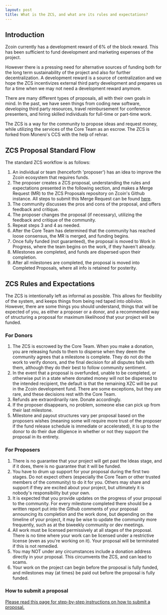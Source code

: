 ```yaml
---
layout: post
title: What is the ZCS, and what are its rules and expectations?
---
```


## Introduction

Zcoin currently has a development reward of 6% of the block reward. This has been sufficient to fund development and marketing expenses of the project.

However there is a pressing need for alternative sources of funding both for the long term sustainability of the project and also for further decentralization. A development reward is a source of centralization and we hope the ZCS incentivizes external third party development and prepares us for a time when we may not need a development reward anymore.

There are many different types of proposals, all with their own goals in mind. In the past, we have seen things from coding new software, developing third party resources, travel reimbursement for conference presenters, and hiring skilled individuals for full-time or part-time work.

The ZCS is a way for the community to propose ideas and request money, while utilizing the services of the Core Team as an escrow. The ZCS is forked from Monero's CCS with the help of rehrar.

## ZCS Proposal Standard Flow

The standard ZCS workflow is as follows:

1. An individual or team (henceforth 'proposer') has an idea to improve the Zcoin ecosystem that requires funds.
2. The proposer creates a ZCS proposal, understanding the rules and expectations presented in the following section, and makes a Merge Request (MR) to the ZCS Proposals repository on Zcoin's Github instance. All steps to submit this Merge Request can be found [here](/how-to-ZCS/).
3. The community discusses the pros and cons of the proposal, and offers feedback and critique.
4. The proposer changes the proposal (if necessary), utilizing the feedback and critique of the community.
5. Repeat steps 3 and 4 as needed.
6. After the Core Team has determined that the community has reached loose consensus, the MR is merged, and funding begins.
7. Once fully funded (not guaranteed), the proposal is moved to Work in Progress, where the team begins on the work, if they haven't already.
8. Milestones are completed, and funds are dispersed upon their completion.
9. After all milestones are completed, the proposal is moved into Completed Proposals, where all info is retained for posterity.

## ZCS Rules and Expectations

The ZCS is intentionally left as informal as possible. This allows for flexibility of the system, and keeps things from being red taped into oblivion. However, there are some things you should understand, things that will be expected of you, as either a proposer or a donor, and a recommended way of structuring a proposal for maximum likelihood that your project will be funded.

### For Donors

1. The ZCS is escrowed by the Core Team. When you make a donation, you are releasing funds to them to disperse when they deem the community agrees that a milestone is complete. They do not do the work to verify donors, and the final decision for all disputes falls with them, although they do their best to follow community sentiment.
2. In the event that a proposal is overfunded, unable to be completed, or otherwise put in a state where donated money will not be dispersed to the intended recipient, the default is that the remaining XZC will be put in the Zcoin development fund. There are some exceptions, but they are rare, and these decisions rest with the Core Team.
3. Refunds are extraordinarily rare. Donate accordingly.
4. If the proposer disappears, no problem, someone else can pick up from their last milestone.
5. Milestone and payout structures vary per proposal based on the proposers wishes (meaning some will require more trust of the proposer if the fund release schedule is immediate or accelerated), it is up to the donor to do their due diligience in whether or not they support the proposal in its entirety.

### For Proposers

1. There is no guarantee that your project will get past the Ideas stage, and if it does, there is no guarantee that it will be funded.
2. You have to drum up support for your proposal during the first two stages. Do not expect others (especially the Core Team or other trusted members of the community) to do it for you. Others may share and support if they are excited about your project, but ultimately it is nobody's responsibility but your own.
3. It is expected that you provide updates on the progress of your proposal to the community. For every milestone completed there should be a written report put into the Github comments of your proposal announcing its completion and the work done, but depending on the timeline of your project, it may be wise to update the community more frequently, such as at the biweekly community or dev meetings.
4. All work must be licensed permissively at all stages of the proposal. There is no time where your work can be licensed under a restrictive license (even as you're working on it). Your proposal will be terminated if this is not remedied.
5. You may NOT under any circumstances include a donation address directly in your proposal. This circumvents the ZCS, and can lead to scams.
6. Your work on the project can begin before the proposal is fully funded, and milestones may (at times) be paid out before the proposal is fully funded.

### How to submit a proposal

[Please read this page for step-by-step instructions on how to submit a proposal.](/how-to-zcs/)
